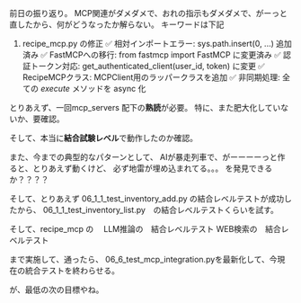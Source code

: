 前日の振り返り。
MCP関連がダメダメで、おれの指示もダメダメで、がーっと直したから、何がどうなったか解らない。
キーワードは下記

1. recipe_mcp.py の修正
✅ 相対インポートエラー: sys.path.insert(0, ...) 追加済み
✅ FastMCPへの移行: from fastmcp import FastMCP に変更済み
✅ 認証トークン対応: get_authenticated_client(user_id, token) に変更
✅ RecipeMCPクラス: MCPClient用のラッパークラスを追加
✅ 非同期処理: 全ての _execute_ メソッドを async 化

とりあえず、一回mcp_servers 配下の**熟読**が必要。
特に、また肥大化していないか、要確認。

そして、本当に**結合試験レベル**で動作したのか確認。

また、今までの典型的なパターンとして、
AIが暴走列車で、がーーーーっと作ると、とりあえず動くけど、
必ず地雷が埋め込まれてる。。。
を発見できるか？？？？



そして、とりあえず
06_1_1_test_inventory_add.py の結合レベルテストが成功したから、
06_1_1_test_inventory_list.py　の結合レベルテストくらいを試す。

そして、recipe_mcp の　
LLM推論の　結合レベルテスト
WEB検索の　結合レベルテスト

まで実施して、通ったら、
06_6_test_mcp_integration.pyを最新化して、今現在の統合テストを終わらせる。

が、最低の次の目標やね。



